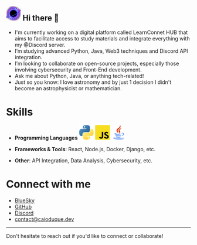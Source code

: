 ## <img src="./blackhole.png" alt="blackhole" width="40" height="40"> Hi there 👋

- I'm currently working on a digital platform called LearnConnet HUB that aims to facilitate access to study materials and integrate everything with my @Discord server.
- I’m studying advanced Python, Java, Web3 techniques and Discord API integration.
- I’m looking to collaborate on open-source projects, especially those involving cybersecurity and Front-End development.
- Ask me about Python, Java, or anything tech-related!
- Just so you know: I love astronomy and by just 1 decision I didn't become an astrophysicist or mathematician.

# Skills
- **Programming Languages** 
<a href="https://www.python.org"><img src="./programming_emotes/langPython.png" alt="Python" width="40" height="40"></a>
<a href="https://www.javascript.com"><img src="./programming_emotes/JavaScript.png" alt="JavaScript" width="40" height="40"></a>
<a href="https://www.java.com"><img src="./programming_emotes/langJava.png" alt="Java" width="40" height="40"></a>

- **Frameworks & Tools**: React, Node.js, Docker, Django, etc.
- **Other**: API Integration, Data Analysis, Cybersecurity, etc.

# Connect with me
- [BlueSky](<https://bsky.app/profile/caioduque.dev>)
- [GitHub](<https://github.com/cai0duque>)
- [Discord](<https://discord.gg/B9aeaWq2UH>)
- contact@caioduque.dev
---

Don't hesitate to reach out if you'd like to connect or collaborate!

